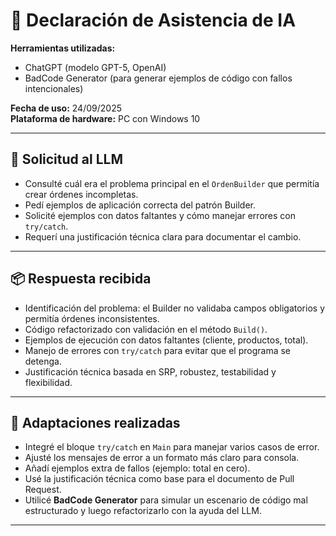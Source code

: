 # 📌 Declaración de Asistencia de IA

**Herramientas utilizadas:**  
- ChatGPT (modelo GPT-5, OpenAI)  
- BadCode Generator (para generar ejemplos de código con fallos intencionales)  

**Fecha de uso:** 24/09/2025  
**Plataforma de hardware:** PC con Windows 10  

---

## 📝 Solicitud al LLM
- Consulté cuál era el problema principal en el `OrdenBuilder` que permitía crear órdenes incompletas.  
- Pedí ejemplos de aplicación correcta del patrón Builder.  
- Solicité ejemplos con datos faltantes y cómo manejar errores con `try/catch`.  
- Requerí una justificación técnica clara para documentar el cambio.  

---

## 📦 Respuesta recibida
- Identificación del problema: el Builder no validaba campos obligatorios y permitía órdenes inconsistentes.  
- Código refactorizado con validación en el método `Build()`.  
- Ejemplos de ejecución con datos faltantes (cliente, productos, total).  
- Manejo de errores con `try/catch` para evitar que el programa se detenga.  
- Justificación técnica basada en SRP, robustez, testabilidad y flexibilidad.  

---

## 🔧 Adaptaciones realizadas
- Integré el bloque `try/catch` en `Main` para manejar varios casos de error.  
- Ajusté los mensajes de error a un formato más claro para consola.  
- Añadí ejemplos extra de fallos (ejemplo: total en cero).  
- Usé la justificación técnica como base para el documento de Pull Request.  
- Utilicé **BadCode Generator** para simular un escenario de código mal estructurado y luego refactorizarlo con la ayuda del LLM.  

---
